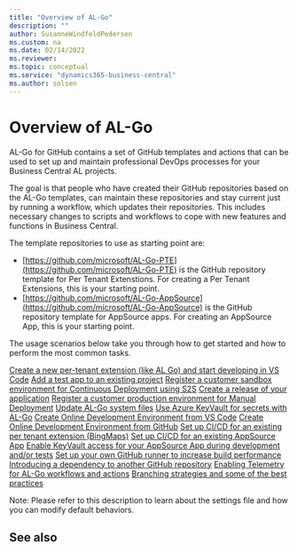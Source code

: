 ```yaml
---
title: "Overview of AL-Go"
description: ""
author: SusanneWindfeldPedersen
ms.custom: na
ms.date: 02/14/2022
ms.reviewer: 
ms.topic: conceptual
ms.service: "dynamics365-business-central"
ms.author: solsen
---
```


# Overview of AL-Go

AL-Go for GitHub contains a set of GitHub templates and actions that can be used to set up and maintain professional DevOps processes for your Business Central AL projects.

The goal is that people who have created their GitHub repositories based on the AL-Go templates, can maintain these repositories and stay current just by running a workflow, which updates their repositories. This includes necessary changes to scripts and workflows to cope with new features and functions in Business Central.

The template repositories to use as starting point are:

- [https://github.com/microsoft/AL-Go-PTE](https://github.com/microsoft/AL-Go-PTE) is the GitHub repository template for Per Tenant Extenstions. For creating a Per Tenant Extensions, this is your starting point.
- [https://github.com/microsoft/AL-Go-AppSource](https://github.com/microsoft/AL-Go-AppSource) is the GitHub repository template for AppSource apps. For creating an AppSource App, this is your starting point.


The usage scenarios below take you through how to get started and how to perform the most common tasks.

[Create a new per-tenant extension (like AL Go) and start developing in VS Code]()
[Add a test app to an existing project]()
[Register a customer sandbox environment for Continuous Deployment using S2S]()
[Create a release of your application]()
[Register a customer production environment for Manual Deployment]()
[Update AL-Go system files]()
[Use Azure KeyVault for secrets with AL-Go]()
[Create Online Development Environment from VS Code]()
[Create Online Development Environment from GitHub]()
[Set up CI/CD for an existing per tenant extension (BingMaps)]()
[Set up CI/CD for an existing AppSource App]()
[Enable KeyVault access for your AppSource App during development and/or tests]()
[Set up your own GitHub runner to increase build performance]()
[Introducing a dependency to another GitHub repository]()
[Enabling Telemetry for AL-Go workflows and actions]()
[Branching strategies and some of the best practices]()

Note: Please refer to this description to learn about the settings file and how you can modify default behaviors.


## See also